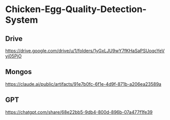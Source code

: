 # Chicken-Egg-Quality-Detection-System

## Drive
https://drive.google.com/drive/u/1/folders/1yGxLJU9wY7fKHaSaPSUoqcYeVyj05PjO

## Mongos
https://claude.ai/public/artifacts/91e7b0fc-6f1e-4d9f-871b-a206ea23589a

## GPT
https://chatgpt.com/share/68e22bb5-9db4-800d-896b-07a477f1fe39
